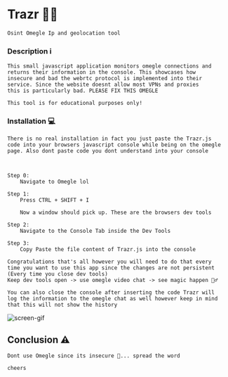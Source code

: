 # Trazr 🕵️‍♂️
    Osint Omegle Ip and geolocation tool 

### Description ℹ
    This small javascript application monitors omegle connections and
    returns their information in the console. This showcases how
    insecure and bad the webrtc protocol is implemented into their
    service. Since the website doesnt allow most VPNs and proxies
    this is particularly bad. PLEASE FIX THIS OMEGLE

    This tool is for educational purposes only!

### Installation 💻
    There is no real installation in fact you just paste the Trazr.js
    code into your browsers javascript console while being on the omegle
    page. Also dont paste code you dont understand into your console

    

    Step 0:
        Navigate to Omegle lol

    Step 1:
        Press CTRL + SHIFT + I

        Now a window should pick up. These are the browsers dev tools
    
    Step 2:
        Navigate to the Console Tab inside the Dev Tools

    Step 3:
        Copy Paste the file content of Trazr.js into the console

    Congratulations that's all however you will need to do that every
    time you want to use this app since the changes are not persistent
    (Every time you close dev tools)
    Keep dev tools open -> use omegle video chat -> see magic happen 🧙‍♂️

    You can also close the console after inserting the code Trazr will 
    log the information to the omegle chat as well however keep in mind
    that this will not show the history

![screen-gif](https://i.imgur.com/708A35f.gif)

## Conclusion ⚠
    Dont use Omegle since its insecure 🔑... spread the word

    cheers

